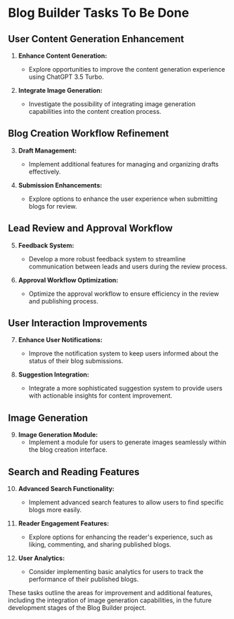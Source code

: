 # Blog Builder Tasks To Be Done

## User Content Generation Enhancement

1. **Enhance Content Generation:**

   - Explore opportunities to improve the content generation experience using ChatGPT 3.5 Turbo.

2. **Integrate Image Generation:**
   - Investigate the possibility of integrating image generation capabilities into the content creation process.

## Blog Creation Workflow Refinement

3. **Draft Management:**

   - Implement additional features for managing and organizing drafts effectively.

4. **Submission Enhancements:**
   - Explore options to enhance the user experience when submitting blogs for review.

## Lead Review and Approval Workflow

5. **Feedback System:**

   - Develop a more robust feedback system to streamline communication between leads and users during the review process.

6. **Approval Workflow Optimization:**
   - Optimize the approval workflow to ensure efficiency in the review and publishing process.

## User Interaction Improvements

7. **Enhance User Notifications:**

   - Improve the notification system to keep users informed about the status of their blog submissions.

8. **Suggestion Integration:**
   - Integrate a more sophisticated suggestion system to provide users with actionable insights for content improvement.

## Image Generation

9. **Image Generation Module:**
   - Implement a module for users to generate images seamlessly within the blog creation interface.

## Search and Reading Features

10. **Advanced Search Functionality:**

    - Implement advanced search features to allow users to find specific blogs more easily.

11. **Reader Engagement Features:**

    - Explore options for enhancing the reader's experience, such as liking, commenting, and sharing published blogs.

12. **User Analytics:**
    - Consider implementing basic analytics for users to track the performance of their published blogs.

These tasks outline the areas for improvement and additional features, including the integration of image generation capabilities, in the future development stages of the Blog Builder project.
